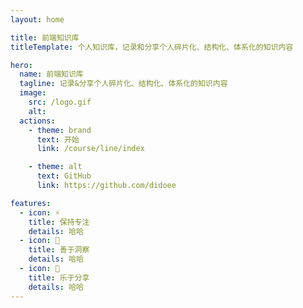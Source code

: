 ```yaml
---
layout: home

title: 前端知识库
titleTemplate: 个人知识库，记录和分享个人碎片化、结构化、体系化的知识内容

hero:
  name: 前端知识库
  tagline: 记录&分享个人碎片化、结构化、体系化的知识内容
  image:
    src: /logo.gif
    alt:
  actions:
    - theme: brand
      text: 开始
      link: /course/line/index

    - theme: alt
      text: GitHub
      link: https://github.com/didoee

features:
  - icon: ⚡️
    title: 保持专注
    details: 哈哈
  - icon: 🌌
    title: 善于洞察
    details: 哈哈
  - icon: 🌟
    title: 乐于分享
    details: 哈哈
---
```

